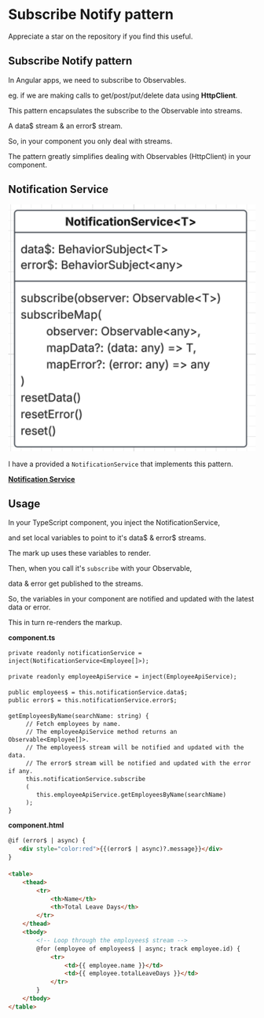 # Subscribe Notify pattern

Appreciate a star on the repository if you find this useful.

## Subscribe Notify pattern

In Angular apps, we need to subscribe to Observables.

eg. if we are making calls to get/post/put/delete data using **HttpClient**.

This pattern encapsulates the subscribe to the Observable into streams.

A data$ stream & an error$ stream.

So, in your component you only deal with streams.

The pattern greatly simplifies dealing with Observables (HttpClient) in your component.

## Notification Service

![NotificationService](NotificationService.png)

I have a provided a `NotificationService` that implements this pattern.

[**Notification Service**](./notification.service.ts)

## Usage

In your TypeScript component, you inject the NotificationService,

and set local variables to point to it's data$ & error$ streams.

The mark up uses these variables to render.

Then, when you call it's `subscribe` with your Observable,

data & error get published to the streams.

So, the variables in your component are notified and updated with the latest data or error.

This in turn re-renders the markup.

**component.ts**

```TS
private readonly notificationService = inject(NotificationService<Employee[]>);

private readonly employeeApiService = inject(EmployeeApiService);

public employees$ = this.notificationService.data$;
public error$ = this.notificationService.error$;

getEmployeesByName(searchName: string) {
     // Fetch employees by name.
     // The employeeApiService method returns an Observable<Employee[]>.
     // The employees$ stream will be notified and updated with the data.
     // The error$ stream will be notified and updated with the error if any.
     this.notificationService.subscribe
     (
        this.employeeApiService.getEmployeesByName(searchName)
     );
}
```

**component.html**

```html
@if (error$ | async) {
   <div style="color:red">{{(error$ | async)?.message}}</div>
}

<table>
    <thead>
        <tr>
            <th>Name</th>
            <th>Total Leave Days</th>
        </tr>
    </thead>
    <tbody>
        <!-- Loop through the employees$ stream -->
        @for (employee of employees$ | async; track employee.id) {
            <tr>
                <td>{{ employee.name }}</td>
                <td>{{ employee.totalLeaveDays }}</td>
            </tr>
        }
    </tbody>
</table>
```
